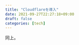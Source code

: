 ```yaml
---
title: "Cloudflareを導入"
date: 2021-09-27T22:27:18+09:00
draft: false
categories: [tech]
---
```


同上。

